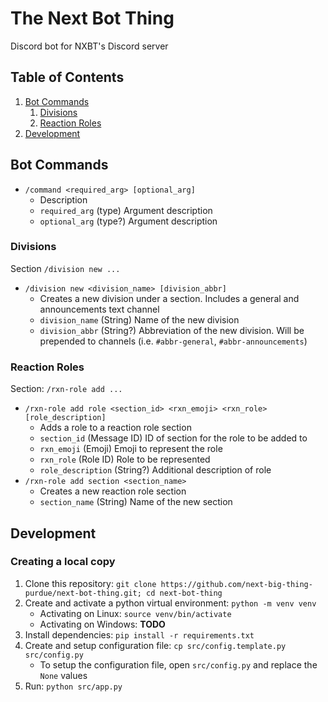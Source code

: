 # The Next Bot Thing
Discord bot for NXBT's Discord server

## Table of Contents
1. [Bot Commands](#bot-commands)
	1. [Divisions](#divisions)
	2. [Reaction Roles](#reaction-roles)
2. [Development](#development)

## Bot Commands
 * `/command <required_arg> [optional_arg]`
	 * Description
	 * `required_arg` (type) Argument description
	 * `optional_arg` (type?) Argument description

### Divisions
Section `/division new ...`
 * `/division new <division_name> [division_abbr]`
	 * Creates a new division under a section. Includes a general and announcements text channel
	 * `division_name` (String) Name of the new division
	 * `division_abbr` (String?) Abbreviation of the new division. Will be prepended to channels (i.e. `#abbr-general`, `#abbr-announcements`)

### Reaction Roles
Section: `/rxn-role add ...`
 * `/rxn-role add role <section_id> <rxn_emoji> <rxn_role> [role_description]`
	 * Adds a role to a reaction role section
	 * `section_id` (Message ID) ID of section for the role to be added to
	 * `rxn_emoji` (Emoji) Emoji to represent the role
	 * `rxn_role` (Role ID) Role to be represented
	 * `role_description` (String?) Additional description of role
 * `/rxn-role add section <section_name>`
	 * Creates a new reaction role section
	 * `section_name` (String) Name of the new section

## Development

### Creating a local copy
1. Clone this repository: `git clone https://github.com/next-big-thing-purdue/next-bot-thing.git; cd next-bot-thing`
2. Create and activate a python virtual environment: `python -m venv venv`
	 * Activating on Linux: `source venv/bin/activate`
	 * Activating on Windows: **TODO**
3. Install dependencies: `pip install -r requirements.txt`
4. Create and setup configuration file: `cp src/config.template.py src/config.py`
	 * To setup the configuration file, open `src/config.py` and replace the `None` values
5. Run: `python src/app.py`
